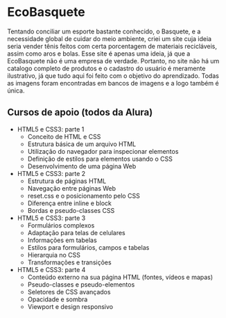 # EcoBasquete
Tentando conciliar um esporte bastante conhecido, o Basquete, e a necessidade global de cuidar do meio ambiente, criei um site cuja ideia seria vender tênis feitos com
certa porcentagem de materiais recicláveis, assim como aros e bolas. Esse site é apenas uma ideia, já que a EcoBasquete não é uma empresa de verdade. Portanto, no site não
há um catalogo completo de produtos e o cadastro do usuário é meramente ilustrativo, já que tudo aqui foi feito com o objetivo do aprendizado. Todas as imagens foram
encontradas em bancos de imagens e a logo também é única.

## Cursos de apoio (todos da Alura)
- HTML5 e CSS3: parte 1
  - Conceito de HTML e CSS
  -  Estrutura básica de um arquivo HTML
  -  Utilização do navegador para inspecionar elementos
  -  Definição de estilos para elementos usando o CSS
  -  Desenvolvimento de uma página Web
- HTML5 e CSS3: parte 2
  - Estrutura de páginas HTML
  - Navegação entre páginas Web
  - reset.css e o posicionamento pelo CSS
  - Diferença entre inline e block
  - Bordas e pseudo-classes CSS
- HTML5 e CSS3: parte 3
  - Formulários complexos
  - Adaptação para telas de celulares
  - Informações em tabelas
  - Estilos para formulários, campos e tabelas
  - Hierarquia no CSS
  - Transformações e transições
- HTML5 e CSS3: parte 4
  - Conteúdo externo na sua página HTML (fontes, vídeos e mapas)
  - Pseudo-classes e pseudo-elementos
  - Seletores de CSS avançados
  - Opacidade e sombra
  - Viewport e design responsivo

